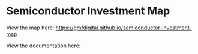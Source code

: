 # Semiconductor Investment Map
 
View the map here: https://gmfdigital.github.io/semiconductor-investment-map

View the documentation here: 
